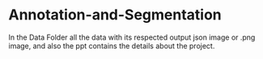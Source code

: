 # Annotation-and-Segmentation
In the Data Folder all the data with its respected output json image or .png image, and also the ppt contains the details about the project.
